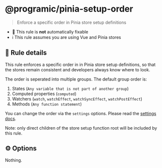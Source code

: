 # @programic/pinia-setup-order

> Enforce a specific order in Pinia store setup definitions

- :hammer: This rule is **not** automatically fixable
- :information_source: This rule assumes you are using Vue and Pinia stores

## :book: Rule details
This rule enforces a specific order in in Pinia store setup definitions, so that the stores remain consistent and developers always know where to look.

The order is seperated into multiple groups. The default group order is:
1. States (`Any variable that is not part of another group`)
2. Computed properties (`computed`)
3. Watchers (`watch`, `watchEffect`, `watchSyncEffect`, `watchPostEffect`)
4. Methods (`Any function statement`)

You can change the order via the `settings` options. Please read the [settings docs](https://github.com/programic/eslint-plugin/blob/master/docs/settings.md).

Note: only direct children of the store setup function root will be included by this rule.

## :gear: Options
Nothing.
